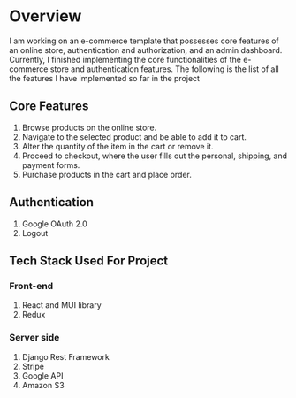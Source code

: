 # Overview

I am working on an e-commerce template that possesses core features of an online store, authentication and authorization, and an admin dashboard. Currently, I finished implementing the core functionalities of the e-commerce store and authentication features.
The following is the list of all the features I have implemented so far in the project

## Core Features
1. Browse products on the online store.
2. Navigate to the selected product and be able to add it to cart.
3. Alter the quantity of the item in the cart or remove it.
4. Proceed to checkout, where the user fills out the personal, shipping, and payment forms.
5. Purchase products in the cart and place order.

## Authentication
1. Google OAuth 2.0
2. Logout

## Tech Stack Used For Project
### Front-end
1. React and MUI library
2. Redux

### Server side
1. Django Rest Framework
2. Stripe
3. Google API
4. Amazon S3
